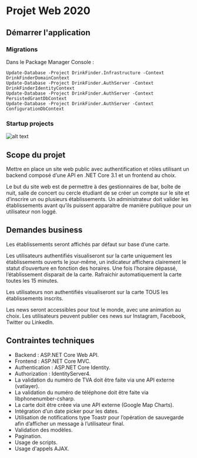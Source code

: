 # Projet Web 2020

## Démarrer l'application

### Migrations
Dans le Package Manager Console :

    Update-Database -Project DrinkFinder.Infrastructure -Context DrinkFinderDomainContext
    Update-Database -Project DrinkFinder.AuthServer -Context DrinkFinderIdentityContext
    Update-Database -Project DrinkFinder.AuthServer -Context PersistedGrantDbContext
    Update-Database -Project DrinkFinder.AuthServer -Context ConfigurationDbContext
    
### Startup projects
![alt text](https://i.imgur.com/Dg5ITwS.png "Startup projects")

## Scope du projet
Mettre en place un site web public avec authentification et rôles utilisant un backend composé d’une API en .NET Core 3.1 et un frontend au choix.

Le but du site web est de permettre à des gestionnaires de bar, boîte de nuit, salle de concert ou cercle étudiant de se créer un compte sur le site et d’inscrire un ou plusieurs établissements.
Un administrateur doit valider les établissements avant qu’ils puissent apparaitre de manière publique pour un utilisateur non loggé.

## Demandes business
Les établissements seront affichés par défaut sur base d’une carte.

Les utilisateurs authentifiés visualiseront sur la carte uniquement les établissements ouverts le jour-même, un indicateur affichera clairement le statut d’ouverture en fonction des horaires. Une fois l’horaire dépassé, l’établissement disparait de la carte. Rafraichir automatiquement la carte toutes les 15 minutes.

Les utilisateurs non authentifiés visualiseront sur la carte TOUS les établissements inscrits.

Les news seront accessibles pour tout le monde, avec une animation au choix. Les utilisateurs peuvent publier ces news sur Instagram, Facebook, Twitter ou LinkedIn.

## Contraintes techniques
- Backend : ASP.NET Core Web API.
- Frontend : ASP.NET Core MVC.
- Authentication : ASP.NET Core Identity.
- Authorization : IdentityServer4.
- La validation du numéro de TVA doit être faite via une API externe (vatlayer).
- La validation du numéro de téléphone doit être faite via libphonenumber-csharp.
- La carte doit être créee via une API externe (Google Map Charts).
- Intégration d’un date picker pour les dates.
- Utilisation de notifications type Toastr pour l’opération de sauvegarde afin d’afficher un message à l’utilisateur final.
- Validation des modèles.
- Pagination.
- Usage de scripts.
- Usage d'appels AJAX.
